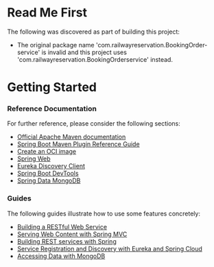 # Read Me First
The following was discovered as part of building this project:

* The original package name 'com.railwayreservation.BookingOrder-service' is invalid and this project uses 'com.railwayreservation.BookingOrderservice' instead.

# Getting Started

### Reference Documentation
For further reference, please consider the following sections:

* [Official Apache Maven documentation](https://maven.apache.org/guides/index.html)
* [Spring Boot Maven Plugin Reference Guide](https://docs.spring.io/spring-boot/docs/2.7.3/maven-plugin/reference/html/)
* [Create an OCI image](https://docs.spring.io/spring-boot/docs/2.7.3/maven-plugin/reference/html/#build-image)
* [Spring Web](https://docs.spring.io/spring-boot/docs/2.7.3/reference/htmlsingle/#web)
* [Eureka Discovery Client](https://docs.spring.io/spring-cloud-netflix/docs/current/reference/html/#service-discovery-eureka-clients)
* [Spring Boot DevTools](https://docs.spring.io/spring-boot/docs/2.7.3/reference/htmlsingle/#using.devtools)
* [Spring Data MongoDB](https://docs.spring.io/spring-boot/docs/2.7.3/reference/htmlsingle/#data.nosql.mongodb)

### Guides
The following guides illustrate how to use some features concretely:

* [Building a RESTful Web Service](https://spring.io/guides/gs/rest-service/)
* [Serving Web Content with Spring MVC](https://spring.io/guides/gs/serving-web-content/)
* [Building REST services with Spring](https://spring.io/guides/tutorials/rest/)
* [Service Registration and Discovery with Eureka and Spring Cloud](https://spring.io/guides/gs/service-registration-and-discovery/)
* [Accessing Data with MongoDB](https://spring.io/guides/gs/accessing-data-mongodb/)

